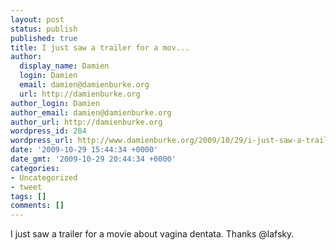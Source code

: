 ```yaml
---
layout: post
status: publish
published: true
title: I just saw a trailer for a mov...
author:
  display_name: Damien
  login: Damien
  email: damien@damienburke.org
  url: http://damienburke.org
author_login: Damien
author_email: damien@damienburke.org
author_url: http://damienburke.org
wordpress_id: 284
wordpress_url: http://www.damienburke.org/2009/10/29/i-just-saw-a-trailer-for-a-mov-2/
date: '2009-10-29 15:44:34 +0000'
date_gmt: '2009-10-29 20:44:34 +0000'
categories:
- Uncategorized
- tweet
tags: []
comments: []
---
```

<p>I just saw a trailer for a movie about vagina dentata. Thanks @lafsky.</p>
